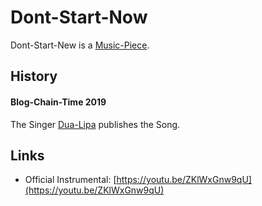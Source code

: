 # Dont-Start-Now

Dont-Start-New is a [Music-Piece](90000010.md).

## History

#### Blog-Chain-Time 2019

The Singer [Dua-Lipa](70000012.md) publishes the Song.

## Links

- Official Instrumental: [https://youtu.be/ZKlWxGnw9qU](https://youtu.be/ZKlWxGnw9qU)